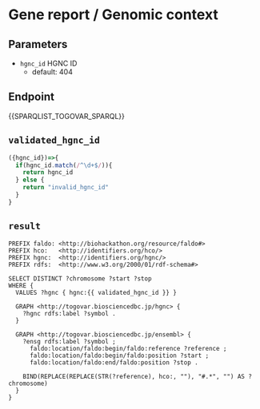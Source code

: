 # Gene report / Genomic context

## Parameters

* `hgnc_id` HGNC ID
  * default: 404

## Endpoint

{{SPARQLIST_TOGOVAR_SPARQL}}

## `validated_hgnc_id`
```javascript
({hgnc_id})=>{
  if(hgnc_id.match(/^\d+$/)){
    return hgnc_id
  } else {
    return "invalid_hgnc_id"
  }
}
```


## `result`

```sparql
PREFIX faldo: <http://biohackathon.org/resource/faldo#>
PREFIX hco:   <http://identifiers.org/hco/>
PREFIX hgnc:  <http://identifiers.org/hgnc/>
PREFIX rdfs:  <http://www.w3.org/2000/01/rdf-schema#>

SELECT DISTINCT ?chromosome ?start ?stop
WHERE {
  VALUES ?hgnc { hgnc:{{ validated_hgnc_id }} }

  GRAPH <http://togovar.biosciencedbc.jp/hgnc> {
    ?hgnc rdfs:label ?symbol .
  }

  GRAPH <http://togovar.biosciencedbc.jp/ensembl> {
    ?ensg rdfs:label ?symbol ;
      faldo:location/faldo:begin/faldo:reference ?reference ;
      faldo:location/faldo:begin/faldo:position ?start ;
      faldo:location/faldo:end/faldo:position ?stop .

    BIND(REPLACE(REPLACE(STR(?reference), hco:, ""), "#.*", "") AS ?chromosome)
  }
}
```
